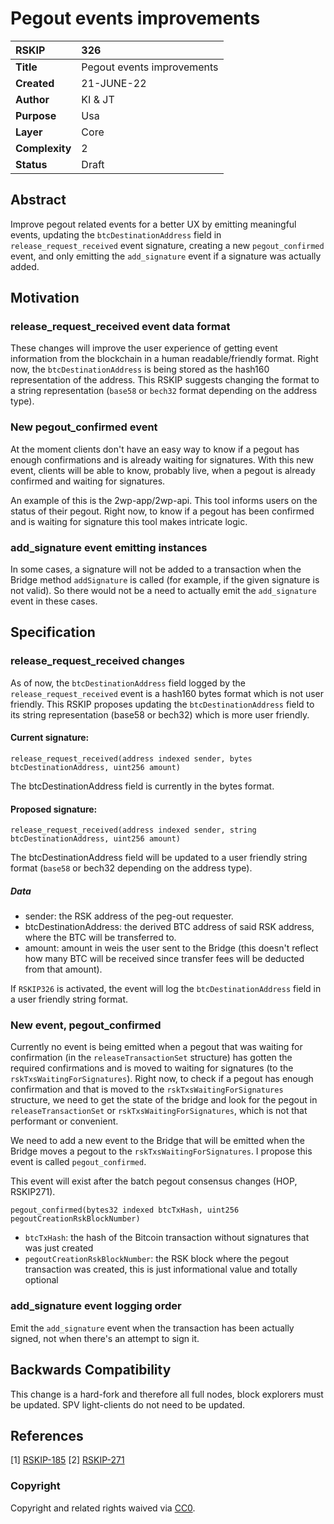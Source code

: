 # Pegout events improvements

|RSKIP          |326           |
| :------------ |:-------------|
|**Title**      |Pegout events improvements |
|**Created**    |21-JUNE-22 |
|**Author**     |KI & JT |
|**Purpose**    |Usa |
|**Layer**      |Core |
|**Complexity** |2 |
|**Status**     |Draft |

## Abstract

Improve pegout related events for a better UX by emitting meaningful events, updating the `btcDestinationAddress` field in `release_request_received` event signature, creating a new `pegout_confirmed` event, and only emitting the `add_signature` event if a signature was actually added.

## Motivation

### release_request_received event data format

These changes will improve the user experience of getting event information from the blockchain in a human readable/friendly format.
Right now, the `btcDestinationAddress` is being stored as the hash160 representation of the address. This RSKIP suggests changing the format to a string representation (`base58` or `bech32` format depending on the address type).

### New pegout_confirmed event

At the moment clients don't have an easy way to know if a pegout has enough confirmations and is already waiting for signatures. With this new event, clients will be able to know, probably live, when a pegout is already confirmed and waiting for signatures.

An example of this is the 2wp-app/2wp-api. This tool informs users on the status of their pegout. Right now, to know if a pegout has been confirmed and is waiting for signature this tool makes intricate logic.

### add_signature event emitting instances

In some cases, a signature will not be added to a transaction when the Bridge method `addSignature` is called (for example, if the given signature is not valid). So there would not be a need to actually emit the `add_signature` event in these cases.

## Specification

### release_request_received changes

As of now, the `btcDestinationAddress` field logged by the `release_request_received` event is a hash160 bytes format which is not user friendly. This RSKIP proposes updating the `btcDestinationAddress` field to its string representation (base58 or bech32) which is more user friendly.

#### Current signature:

```
release_request_received(address indexed sender, bytes btcDestinationAddress, uint256 amount)
```

The btcDestinationAddress field is currently in the bytes format.

#### Proposed signature:

```
release_request_received(address indexed sender, string btcDestinationAddress, uint256 amount)
```

The btcDestinationAddress field will be updated to a user friendly string format (`base58` or bech32 depending on the address type).

##### Data

- sender: the RSK address of the peg-out requester.
- btcDestinationAddress: the derived BTC address of said RSK address, where the BTC will be transferred to.
- amount: amount in weis the user sent to the Bridge (this doesn't reflect how many BTC will be received since transfer fees will be deducted from that amount).

If `RSKIP326` is activated, the event will log the `btcDestinationAddress` field in a user friendly string format.

### New event, pegout_confirmed

Currently no event is being emitted when a pegout that was waiting for confirmation (in the `releaseTransactionSet` structure) has gotten the required confirmations and is moved to waiting for signatures (to the `rskTxsWaitingForSignatures`).
Right now, to check if a pegout has enough confirmation and that is moved to the `rskTxsWaitingForSignatures` structure, we need to get the state of the bridge and look for the pegout in `releaseTransactionSet` or `rskTxsWaitingForSignatures`, which is not that performant or convenient.

We need to add a new event to the Bridge that will be emitted when the Bridge moves a pegout to the `rskTxsWaitingForSignatures`.
I propose this event is called `pegout_confirmed`.


This event will exist after the batch pegout consensus changes (HOP, RSKIP271).

```
pegout_confirmed(bytes32 indexed btcTxHash, uint256 pegoutCreationRskBlockNumber)
```

- `btcTxHash`: the hash of the Bitcoin transaction without signatures that was just created
- `pegoutCreationRskBlockNumber`: the RSK block where the pegout transaction was created, this is just informational value and totally optional

### add_signature event logging order

Emit the `add_signature` event when the transaction has been actually signed, not when there's an attempt to sign it.

## Backwards Compatibility

This change is a hard-fork and therefore all full nodes, block explorers must be updated. SPV light-clients do not need to be updated. 

## References

[1] [RSKIP-185](https://github.com/rsksmart/RSKIPs/blob/master/IPs/RSKIP185.md)
[2] [RSKIP-271](https://github.com/rsksmart/RSKIPs/blob/master/IPs/RSKIP271.md)

### Copyright

Copyright and related rights waived via [CC0](https://creativecommons.org/publicdomain/zero/1.0/).
